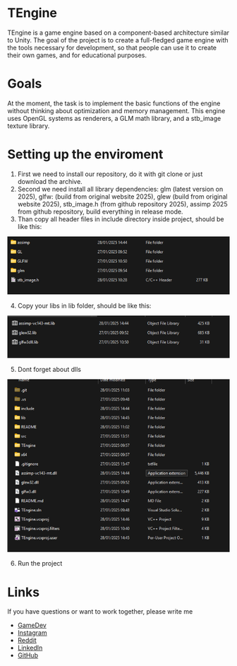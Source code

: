 # TEngine

TEngine is a game engine based on a component-based architecture similar to Unity. The goal of the project is to create a full-fledged game engine with the tools necessary for development, so that people can use it to create their own games, and for educational purposes.

# Goals

At the moment, the task is to implement the basic functions of the engine without thinking about optimization and memory management. This engine uses OpenGL systems as renderers, a GLM math library, and a stb_image texture library.

# Setting up the enviroment

1. First we need to install our repository, do it with git clone or just download the archive.
2. Second we need install all library dependencies: glm (latest version on 2025),
glfw: (build from original website 2025), glew (build from original website 2025), stb_image.h (from github repository 2025),
assimp 2025 from github repository, build everything in release mode.
3. Than copy all header files in include directory inside project, should be like this:

![include.png](README/include.png)

4. Copy your libs in lib folder, should be like this:

![lib.png](README/lib.png)

5. Dont forget about dlls

![folder.png](README/folder.png)

6. Run the project

# Links

If you have questions or want to work together, please write me

- [GameDev](https://gamedev.net/sekt4nt/)
- [Instagram](https://www.instagram.com/dtoronchenko_/)
- [Reddit](https://www.reddit.com/user/F1oating/)
- [LinkedIn](https://www.linkedin.com/in/dmytro-toronchenko-190383293/)
- [GitHub](https://github.com/f1oating)